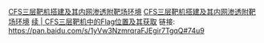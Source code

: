 [CFS三层靶机搭建及其内网渗透附靶场环境](https://www.anquanke.com/post/id/187908)
[CFS三层靶机搭建及其内网渗透附靶场环境](https://teamssix.com/191021-211425.html)
[续 | CFS三层靶机中的Flag位置及其获取](https://mp.weixin.qq.com/s/CQS3NzTNuuSdSqBgXdQblA)
链接: https://pan.baidu.com/s/1yVw3NzmrqraFJEgir7TgqQ#74u9
